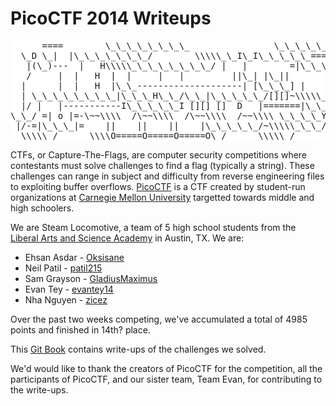 PicoCTF 2014 Writeups
=====================

<pre style="background-color:white">
      ====        \_\_\_\_\_\_\_\_                \_\_\_\_\_\_\_\_\_\_\_
  \_D \_|  |\_\_\_\_\_\_\_/        \\\\\_\_I\_I\_\_\_\_\_===\_\_|\_\_\_\_\_\_\_\_\_|
   |(\_)---  |   H\\\\\_\_\_\_\_\_\_\_/ |   |        =|\_\_\_ \_\_\_|           \_\_\_\_\_\_\_\_\_\_\_\_\_\_\_\_\_
   /     |  |   H  |  |     |   |         ||\_| |\_||           \_|                \\\\\_\_\_\_\_A
  |      |  |   H  |\_\_--------------------| [\_\_\_] |         =|                        |
  | \_\_\_\_\_\_\_\_|\_\_\_H\_\_/\_\_|\_\_\_\_\_/[][]~\\\\\_\_\_\_\_\_\_|       |        -|                        |
  |/ |   |-----------I\_\_\_\_\_I [][] []  D   |=======|\_\_      \_\_|\_\_\_\_\_\_\_\_\_\_\_\_\_\_\_\_\_\_\_\_\_\_\_\_|\_
\_\_/ =| o |=-\~~\\\\  /\~~\\\\  /\~~\\\\  /~~\\\\ \_\_\_\_Y\_\_\_\_\_\_\_\_\_\_\_|\_\_  |\_\_\_\_\_\_\_\_\_\_\_\_\_\_\_\_\_\_\_\_\_\_\_\_\_\_|\_
 |/-=|\_\_\_|=    ||    ||    ||    |\_\_\_\_\_/~\\\\\_\_\_/               |\_D\_\_D\_\_D\_|  |\_D\_\_D\_\_D\_|
  \\\\\_/      \\\\O=====O=====O=====O\_/      \\\\\_/                  \\\\\_/   \\\\\_/    \\\\\_/   \\\\\_/
</pre>
CTFs, or Capture-The-Flags, are computer security competitions where contestants must solve challenges to find a flag (typically a string). These challenges can range in subject and difficulty from reverse engineering files to exploiting buffer overflows. [PicoCTF](http://picoctf.com) is a CTF created by student-run organizations at [Carnegie Mellon University](http://www.cmu.edu/index.shtml) targetted towards middle and high schoolers.

We are Steam Locomotive, a team of 5 high school students from the [Liberal Arts and Science Academy](http://lasaonline.org) in Austin, TX. We are:

* Ehsan Asdar - [Oksisane](https://github.com/oksisane)
* Neil Patil - [patil215](https://github.com/patil215)
* Sam Grayson - [GladiusMaximus](https://github.com/gladiusmaximus)
* Evan Tey - [evantey14](https://github.com/evantey14)
* Nha Nguyen - [zicez](https://github.com/zicez)

Over the past two weeks competing, we've accumulated a total of 4985 points and finished in 14th? place.

This [Git Book](http://gitbook.io) contains write-ups of the challenges we solved.

We'd would like to thank the creators of PicoCTF for the competition, all the participants of PicoCTF, and our sister team, Team Evan, for contributing to the write-ups.
